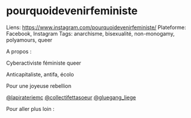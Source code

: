 # pourquoidevenirfeministe

Liens: https://www.instagram.com/pourquoidevenirfeministe/
Plateforme: Facebook, Instagram
Tags: anarchisme, bisexualité, non-monogamy, polyamours, queer

A propos :

Cyberactiviste féministe queer

Anticapitaliste, antifa, écolo

Pour une joyeuse rebellion

[@lapirateriemc](https://www.instagram.com/lapirateriemc/) [@collectifettasoeur](https://www.instagram.com/collectifettasoeur/) [@gluegang_liege](https://www.instagram.com/gluegang_liege/)

Pour aller plus loin :